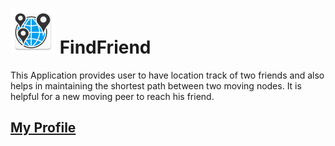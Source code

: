 # ![alt text](https://github.com/sowmyaKathula/FindFriend/blob/master/app/src/main/res/mipmap-hdpi/ic_launcher.png) FindFriend

This Application provides user to have location track of two friends and also helps in maintaining the shortest path between two moving nodes. It is helpful for a new moving peer to reach his friend.

## [My Profile](https://sowmyakathula.github.io)
